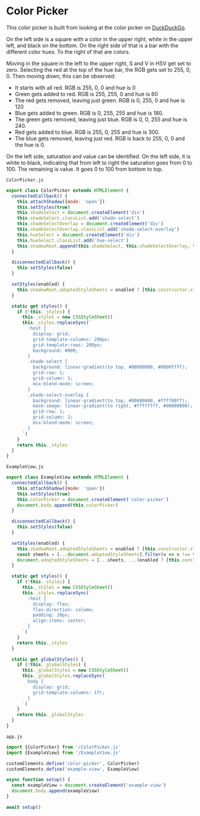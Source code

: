 # Color Picker

This color picker is built from looking at the color picker on [DuckDuckGo](https://duckduckgo.com/?q=hsv+to+rgb&ia=answer).

On the left side is a square with a color in the upper right, white in the upper left, and black on the bottom. On the right side of that is a bar with the different color hues. To the right of that are colors.

Moving in the square in the left to the upper right, S and V in HSV get set to zero. Selecting the red at the top of the hue bar, the RGB gets set to 255, 0, 0. Then moving down, this can be observed:

- It starts with all red. RGB is 255, 0, 0 and hue is 0
- Green gets added to red. RGB is 255, 255, 0 and hue is 60
- The red gets removed, leaving just green. RGB is 0, 255, 0 and hue is 120
- Blue gets added to green. RGB is 0, 255, 255 and hue is 180.
- The green gets removed, leaving just blue. RGB is 0, 0, 255 and hue is 240.
- Red gets added to blue. RGB is 255, 0, 255 and hue is 300.
- The blue gets removed, leaving just red. RGB is back to 255, 0, 0 and the hue is 0.

On the left side, saturation and value can be identified. On the left side, it is white to black, indicating that from left to right the saturation goes from 0 to 100. The remaining is value. It goes 0 to 100 from bottom to top.

`ColorPicker.js`

```js
export class ColorPicker extends HTMLElement {
  connectedCallback() {
    this.attachShadow({mode: 'open'})
    this.setStyles(true)
    this.shadeSelect = document.createElement('div')
    this.shadeSelect.classList.add('shade-select')
    this.shadeSelectOverlay = document.createElement('div')
    this.shadeSelectOverlay.classList.add('shade-select-overlay')
    this.hueSelect = document.createElement('div')
    this.hueSelect.classList.add('hue-select')
    this.shadowRoot.append(this.shadeSelect, this.shadeSelectOverlay, this.hueSelect)
  }

  disconnectedCallback() {
    this.setStyles(false)
  }

  setStyles(enabled) {
    this.shadowRoot.adoptedStyleSheets = enabled ? [this.constructor.styles] : []
  }

  static get styles() {
    if (!this._styles) {
      this._styles = new CSSStyleSheet()
      this._styles.replaceSync(`
        :host {
          display: grid;
          grid-template-columns: 200px;
          grid-template-rows: 200px;
          background: #000;
        }
        .shade-select {
          background: linear-gradient(to top, #00000000, #0000ffff);
          grid-row: 1;
          grid-column: 1;
          mix-blend-mode: screen;
        }
        .shade-select-overlay {
          background: linear-gradient(to top, #00000000, #ffff00ff);
          mask-image: linear-gradient(to right, #ffffffff, #00000000);
          grid-row: 1;
          grid-column: 1;
          mix-blend-mode: screen;
        }
      `)
    }
    return this._styles
  }
}
```

`ExampleView.js`

```js
export class ExampleView extends HTMLElement {
  connectedCallback() {
    this.attachShadow({mode: 'open'})
    this.setStyles(true)
    this.colorPicker = document.createElement('color-picker')
    document.body.append(this.colorPicker)
  }

  disconnectedCallback() {
    this.setStyles(false)
  }

  setStyles(enabled) {
    this.shadowRoot.adoptedStyleSheets = enabled ? [this.constructor.styles] : []
    const sheets = [...document.adoptedStyleSheets].filter(v => v !== this.constructor.globalStyles)
    document.adoptedStyleSheets = [...sheets, ...(enabled ? [this.constructor.globalStyles] : [])]
  }

  static get styles() {
    if (!this._styles) {
      this._styles = new CSSStyleSheet()
      this._styles.replaceSync(`
        :host {
          display: flex;
          flex-direction: column;
          padding: 10px;
          align-items: center;
        }
      `)
    }
    return this._styles
  }

  static get globalStyles() {
    if (!this._globalStyles) {
      this._globalStyles = new CSSStyleSheet()
      this._globalStyles.replaceSync(`
        body {
          display: grid;
          grid-template-columns: 1fr;
        }
      `)
    }
    return this._globalStyles
  }
}
```

`app.js`

```js
import {ColorPicker} from '/ColorPicker.js'
import {ExampleView} from '/ExampleView.js'

customElements.define('color-picker', ColorPicker)
customElements.define('example-view', ExampleView)

async function setup() {
  const exampleView = document.createElement('example-view')
  document.body.append(exampleView)
}

await setup()
```
